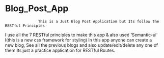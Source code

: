 # Blog_Post_App
                   This is a Just Blog Post Application but Its follow the RESTful Principles
I use all the 7 RESTful principles to make this app & also used 'Semantic-ui' l(this is a new css framework for styling)
In this app anyone can create a new blog, See all the previous blogs and also update/edit/delete any one of them 
Its just a practice application for RESTful Routes.


